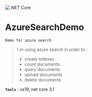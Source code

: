 ![.NET Core](https://github.com/aimenux/AzureSearchDemo/workflows/.NET%20Core/badge.svg)
# AzureSearchDemo
```
Demo for azure search
```

> I m using azure search in order to :
> - create indexes
> - count documents
> - query documents
> - upload documents
> - delete documents

**`Tools`** : vs19, net core 3.1